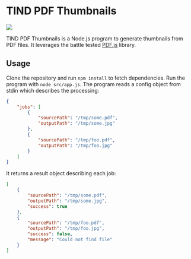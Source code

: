 # TIND PDF Thumbnails

[<img src="https://img.shields.io/github/workflow/status/tind/pdf-thumbnails/build_and_test/master?style=flat-square">](https://github.com/tind/pdf-thumbnails/actions?query=workflow%3Abuild_and_test)

TIND PDF Thumbnails is a Node.js program to generate thumbnails from PDF files. It leverages the battle tested [PDF.js](https://mozilla.github.io/pdf.js/) library.

## Usage

Clone the repository and run `npm install` to fetch dependencies. Run the program with `node src/app.js`. The program reads a config object from stdin which describes the processing:

```json
{
    "jobs": [
        {
            "sourcePath": "/tmp/some.pdf",
            "outputPath": "/tmp/some.jpg"
        },
        {
            "sourcePath": "/tmp/foo.pdf",
            "outputPath": "/tmp/foo.jpg"
        }
    ]
}
```

It returns a result object describing each job:

```json
[
    {
        "sourcePath": "/tmp/some.pdf",
        "outputPath": "/tmp/some.jpg",
        "success": true
    },
    {
        "sourcePath": "/tmp/foo.pdf",
        "outputPath": "/tmp/foo.jpg",
        "success": false,
        "message": "Could not find file"
    }
]
```
